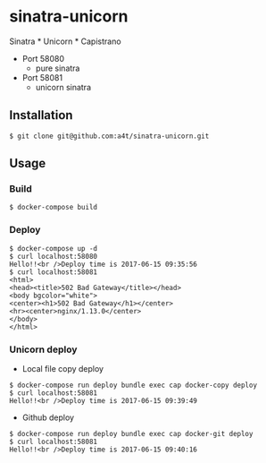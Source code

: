 # sinatra-unicorn
Sinatra * Unicorn * Capistrano

- Port 58080
  - pure sinatra
- Port 58081
  - unicorn sinatra

## Installation

```
$ git clone git@github.com:a4t/sinatra-unicorn.git
```

## Usage
### Build

```
$ docker-compose build
```

### Deploy

```
$ docker-compose up -d
$ curl localhost:58080
Hello!!<br />Deploy time is 2017-06-15 09:35:56
$ curl localhost:58081
<html>
<head><title>502 Bad Gateway</title></head>
<body bgcolor="white">
<center><h1>502 Bad Gateway</h1></center>
<hr><center>nginx/1.13.0</center>
</body>
</html>
```

### Unicorn deploy

- Local file copy deploy

```
$ docker-compose run deploy bundle exec cap docker-copy deploy
$ curl localhost:58081
Hello!!<br />Deploy time is 2017-06-15 09:39:49
```

- Github deploy
```
$ docker-compose run deploy bundle exec cap docker-git deploy
$ curl localhost:58081
Hello!!<br />Deploy time is 2017-06-15 09:40:16
```
